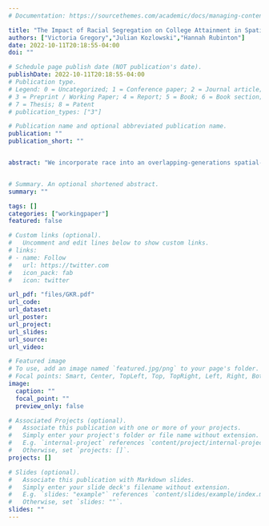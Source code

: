 ```yaml
---
# Documentation: https://sourcethemes.com/academic/docs/managing-content/

title: "The Impact of Racial Segregation on College Attainment in Spatial Equilibrium"
authors: ["Victoria Gregory","Julian Kozlowski","Hannah Rubinton"]
date: 2022-10-11T20:18:55-04:00
doi: ""

# Schedule page publish date (NOT publication's date).
publishDate: 2022-10-11T20:18:55-04:00
# Publication type.
# Legend: 0 = Uncategorized; 1 = Conference paper; 2 = Journal article;
# 3 = Preprint / Working Paper; 4 = Report; 5 = Book; 6 = Book section;
# 7 = Thesis; 8 = Patent
# publication_types: ["3"]

# Publication name and optional abbreviated publication name.
publication: ""
publication_short: ""


abstract: "We incorporate race into an overlapping-generations spatial-equilibrium model with neighborhood spillovers. Race matters in two ways: (i) the Black-White wage gap and (ii) homophily---the preferences of individuals over the racial composition of their neighborhood. We find that these two forces generate a Black-White college gap of 22 percentage points, explaining about 80% of the college gap in the data for the St. Louis metro area. Counterfactual exercises show that the wage gap and homophily explain 7 and 18 percentage points of the college gap, respectively. A policy of equalizing school funding across neighborhoods reduces the college gap by almost 10 percentage points and generates large welfare gains."


# Summary. An optional shortened abstract.
summary: ""

tags: []
categories: ["workingpaper"]
featured: false

# Custom links (optional).
#   Uncomment and edit lines below to show custom links.
# links:
# - name: Follow
#   url: https://twitter.com
#   icon_pack: fab
#   icon: twitter

url_pdf: "files/GKR.pdf"
url_code:
url_dataset:
url_poster:
url_project:
url_slides:
url_source:
url_video:

# Featured image
# To use, add an image named `featured.jpg/png` to your page's folder. 
# Focal points: Smart, Center, TopLeft, Top, TopRight, Left, Right, BottomLeft, Bottom, BottomRight.
image:
  caption: ""
  focal_point: ""
  preview_only: false

# Associated Projects (optional).
#   Associate this publication with one or more of your projects.
#   Simply enter your project's folder or file name without extension.
#   E.g. `internal-project` references `content/project/internal-project/index.md`.
#   Otherwise, set `projects: []`.
projects: []

# Slides (optional).
#   Associate this publication with Markdown slides.
#   Simply enter your slide deck's filename without extension.
#   E.g. `slides: "example"` references `content/slides/example/index.md`.
#   Otherwise, set `slides: ""`.
slides: ""
---
```

